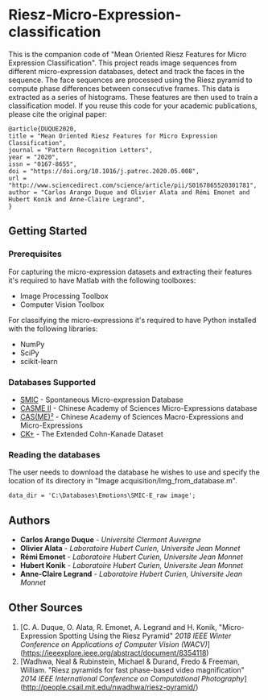 # Riesz-Micro-Expression-classification
This is the companion code of "Mean Oriented Riesz Features for Micro Expression Classification". This project reads image sequences from different micro-expression databases, detect and track the faces in the sequence. The face sequences are processed using the Riesz pyramid to compute phase differences between consecutive frames. This data is extracted as a series of histograms. These features are then used to train a classification model. If you reuse this code for your academic publications, please cite the original paper:
```
@article{DUQUE2020,
title = "Mean Oriented Riesz Features for Micro Expression Classification",
journal = "Pattern Recognition Letters",
year = "2020",
issn = "0167-8655",
doi = "https://doi.org/10.1016/j.patrec.2020.05.008",
url = "http://www.sciencedirect.com/science/article/pii/S0167865520301781",
author = "Carlos Arango Duque and Olivier Alata and Rémi Emonet and Hubert Konik and Anne-Claire Legrand",
}
```

## Getting Started

### Prerequisites

For capturing the micro-expression datasets and extracting their features it's required to have Matlab with the following toolboxes:
- Image Processing Toolbox
- Computer Vision Toolbox

For classifying the micro-expressions it's required to have Python installed with the following libraries:
- NumPy
- SciPy
- scikit-learn

### Databases Supported

* [SMIC](https://www.oulu.fi/cmvs/node/41319) - Spontaneous Micro-expression Database
* [CASME II](http://fu.psych.ac.cn/CASME/casme2-en.php) - Chinese Academy of Sciences Micro-Expressions database
* [CAS(ME)²](http://fu.psych.ac.cn/CASME/casme2-en.php) - Chinese Academy of Sciences Macro-Expressions and Micro-Expressions
* [CK+](http://fu.psych.ac.cn/CASME/casme2-en.php) - The Extended Cohn-Kanade Dataset

### Reading the databases
The user needs to download the database he wishes to use and specify the location of its directory in "Image acquisition/Img_from_database.m".
```
data_dir = 'C:\Databases\Emotions\SMIC-E_raw image';
```

## Authors

- __Carlos Arango Duque__ - *Université Clermont Auvergne*
- **Olivier Alata** - *Laboratoire Hubert Curien, Universite Jean Monnet*
- **Rémi Emonet** - *Laboratoire Hubert Curien, Universite Jean Monnet*
- **Hubert Konik** - *Laboratoire Hubert Curien, Universite Jean Monnet*
- **Anne-Claire Legrand** - *Laboratoire Hubert Curien, Universite Jean Monnet*

## Other Sources
1. [C. A. Duque, O. Alata, R. Emonet, A. Legrand and H. Konik, "Micro-Expression Spotting Using the Riesz Pyramid" *2018 IEEE Winter Conference on Applications of Computer Vision (WACV)*] (https://ieeexplore.ieee.org/abstract/document/8354118)
2. [Wadhwa, Neal & Rubinstein, Michael & Durand, Fredo & Freeman, William. "Riesz pyramids for fast phase-based video magnification" *2014 IEEE International Conference on Computational Photography*] (http://people.csail.mit.edu/nwadhwa/riesz-pyramid/)
